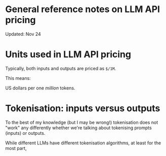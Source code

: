 # General reference notes on LLM API pricing

Updated: Nov 24

# Units used in LLM API pricing

Typically, both inputs and outputs are priced as `$/1M`.

This means:

US dollars per one *million* tokens.

# Tokenisation: inputs versus outputs

To the best of my knowledge (but I may be wrong!) tokenisation does not "work" any differently whether we're talking about tokenising prompts (inputs) or outputs. 

While different LLMs have different tokenisation algorithms, at least for the most part, 